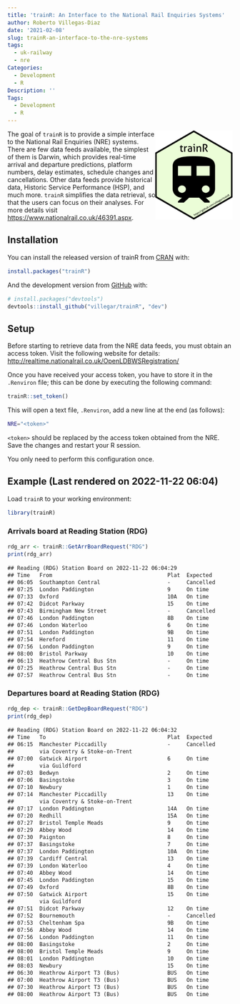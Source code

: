 ```yaml
---
title: 'trainR: An Interface to the National Rail Enquiries Systems'
author: Roberto Villegas-Diaz
date: '2021-02-08'
slug: trainR-an-interface-to-the-nre-systems
tags:
  - uk-railway
  - nre
Categories:
  - Development
  - R
Description: ''
Tags:
  - Development
  - R
---
```


<img src="https://raw.githubusercontent.com/villegar/trainR/main/inst/images/logo.png" alt="logo" align="right" height=200px/>

The goal of `trainR` is to provide a simple interface to the 
National Rail Enquiries (NRE) systems. There are few data feeds 
available, the simplest of them is Darwin, which provides real-time 
arrival and departure predictions, platform numbers, delay estimates, 
schedule changes and cancellations. Other data feeds provide historical 
data, Historic Service Performance (HSP), and much more. `trainR` 
simplifies the data retrieval, so that the users can focus on their 
analyses. For more details visit 
https://www.nationalrail.co.uk/46391.aspx.

## Installation

You can install the released version of trainR from [CRAN](https://CRAN.R-project.org) with:

``` r
install.packages("trainR")
```

And the development version from [GitHub](https://github.com/) with:

``` r
# install.packages("devtools")
devtools::install_github("villegar/trainR", "dev")
```

## Setup
Before starting to retrieve data from the NRE data feeds, you must obtain an access token. 
Visit the following website for details: http://realtime.nationalrail.co.uk/OpenLDBWSRegistration/

Once you have received your access token, you have to store it in the `.Renviron` file; this can be 
done by executing the following command:


```r
trainR::set_token()
```

This will open a text file, `.Renviron`, add a new line at the end (as follows):

```bash
NRE="<token>"
```

`<token>` should be replaced by the access token obtained from the NRE. Save the changes and restart 
your R session.

You only need to perform this configuration once.

## Example (Last rendered on 2022-11-22 06:04)

Load `trainR` to your working environment:

```r
library(trainR)
```

### Arrivals board at Reading Station (RDG)


```r
rdg_arr <- trainR::GetArrBoardRequest("RDG")
print(rdg_arr)
```

```
## Reading (RDG) Station Board on 2022-11-22 06:04:29
## Time   From                                    Plat  Expected
## 06:05  Southampton Central                     -     Cancelled
## 07:25  London Paddington                       9     On time
## 07:33  Oxford                                  10A   On time
## 07:42  Didcot Parkway                          15    On time
## 07:43  Birmingham New Street                   -     Cancelled
## 07:46  London Paddington                       8B    On time
## 07:46  London Waterloo                         6     On time
## 07:51  London Paddington                       9B    On time
## 07:54  Hereford                                11    On time
## 07:56  London Paddington                       9     On time
## 08:00  Bristol Parkway                         10    On time
## 06:13  Heathrow Central Bus Stn                -     On time
## 07:25  Heathrow Central Bus Stn                -     On time
## 07:57  Heathrow Central Bus Stn                -     On time
```

### Departures board at Reading Station (RDG)


```r
rdg_dep <- trainR::GetDepBoardRequest("RDG")
print(rdg_dep)
```

```
## Reading (RDG) Station Board on 2022-11-22 06:04:32
## Time   To                                      Plat  Expected
## 06:15  Manchester Piccadilly                   -     Cancelled
##        via Coventry & Stoke-on-Trent           
## 07:00  Gatwick Airport                         6     On time
##        via Guildford                           
## 07:03  Bedwyn                                  2     On time
## 07:06  Basingstoke                             3     On time
## 07:10  Newbury                                 1     On time
## 07:14  Manchester Piccadilly                   13    On time
##        via Coventry & Stoke-on-Trent           
## 07:17  London Paddington                       14A   On time
## 07:20  Redhill                                 15A   On time
## 07:27  Bristol Temple Meads                    9     On time
## 07:29  Abbey Wood                              14    On time
## 07:30  Paignton                                8     On time
## 07:37  Basingstoke                             7     On time
## 07:37  London Paddington                       10A   On time
## 07:39  Cardiff Central                         13    On time
## 07:39  London Waterloo                         4     On time
## 07:40  Abbey Wood                              14    On time
## 07:45  London Paddington                       15    On time
## 07:49  Oxford                                  8B    On time
## 07:50  Gatwick Airport                         15    On time
##        via Guildford                           
## 07:51  Didcot Parkway                          12    On time
## 07:52  Bournemouth                             -     Cancelled
## 07:53  Cheltenham Spa                          9B    On time
## 07:56  Abbey Wood                              14    On time
## 07:56  London Paddington                       11    On time
## 08:00  Basingstoke                             2     On time
## 08:00  Bristol Temple Meads                    9     On time
## 08:01  London Paddington                       10    On time
## 08:03  Newbury                                 15    On time
## 06:30  Heathrow Airport T3 (Bus)               BUS   On time
## 07:00  Heathrow Airport T3 (Bus)               BUS   On time
## 07:30  Heathrow Airport T3 (Bus)               BUS   On time
## 08:00  Heathrow Airport T3 (Bus)               BUS   On time
```
